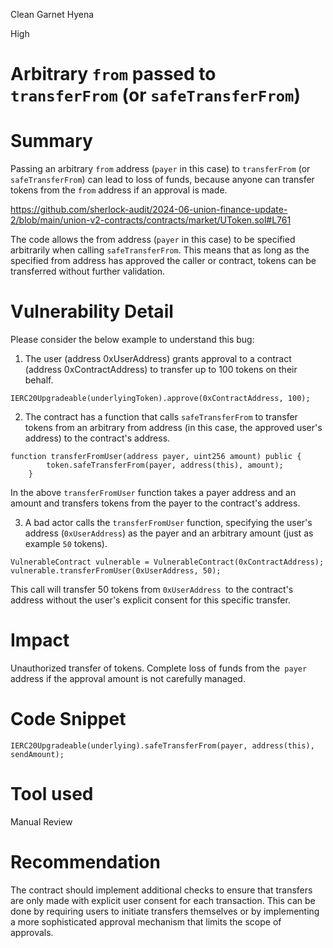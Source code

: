 Clean Garnet Hyena

High

# Arbitrary `from` passed to `transferFrom` (or `safeTransferFrom`)

# Summary
Passing an arbitrary `from` address (`payer` in this case) to `transferFrom` (or `safeTransferFrom`) can lead to loss of funds, because anyone can transfer tokens from the `from` address if an approval is made.  

https://github.com/sherlock-audit/2024-06-union-finance-update-2/blob/main/union-v2-contracts/contracts/market/UToken.sol#L761

The code allows the from address (`payer` in this case) to be specified arbitrarily when calling `safeTransferFrom`. This means that as long as the specified from address has approved the caller or contract, tokens can be transferred without further validation.

# Vulnerability Detail

Please consider the below example to understand this bug:

1. The user (address 0xUserAddress) grants approval to a contract (address 0xContractAddress) to transfer up to 100 tokens on their behalf.  
   
```solidity
IERC20Upgradeable(underlyingToken).approve(0xContractAddress, 100);
```

2. The contract has a function that calls `safeTransferFrom` to transfer tokens from an arbitrary from address (in this case, the approved user's address) to the contract's address.  

```solidity
function transferFromUser(address payer, uint256 amount) public {
        token.safeTransferFrom(payer, address(this), amount);
    }
```
In the above `transferFromUser` function takes a payer address and an amount and transfers tokens from the payer to the contract's address.

3. A bad actor calls the `transferFromUser` function, specifying the user's address (`0xUserAddress`) as the payer and an arbitrary amount (just as example `50` tokens).

```solidity
VulnerableContract vulnerable = VulnerableContract(0xContractAddress);
vulnerable.transferFromUser(0xUserAddress, 50);
```
This call will transfer 50 tokens from `0xUserAddress `to the contract's address without the user's explicit consent for this specific transfer.


# Impact
Unauthorized transfer of tokens.
Complete loss of funds from the` payer` address if the approval amount is not carefully managed.

# Code Snippet

```solidity
IERC20Upgradeable(underlying).safeTransferFrom(payer, address(this), sendAmount);
```
# Tool used

Manual Review

# Recommendation
The contract should implement additional checks to ensure that transfers are only made with explicit user consent for each transaction. This can be done by requiring users to initiate transfers themselves or by implementing a more sophisticated approval mechanism that limits the scope of approvals.








